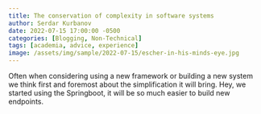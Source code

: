```yaml
---
title: The conservation of complexity in software systems
author: Serdar Kurbanov
date: 2022-07-15 17:00:00 -0500
categories: [Blogging, Non-Technical]
tags: [academia, advice, experience]
image: /assets/img/sample/2022-07-15/escher-in-his-minds-eye.jpg
---
```


Often when considering using a new framework or building a new system we think first and foremost about the simplification it will bring. Hey, we started using the Springboot, it will be so much easier to build new endpoints.
